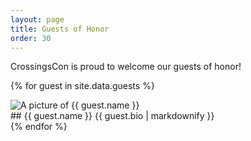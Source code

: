 ```yaml
---
layout: page
title: Guests of Honor
order: 30
---
```


CrossingsCon is proud to welcome our guests of honor!

{% for guest in site.data.guests %}
<div class="guest {% cycle 'left', 'right' %}">
  <img class="guest-photo" src="{{ site.baseurl }}/images/guests/{{ guest.image }}" alt="A picture of {{ guest.name }}" />
  <div class="guest-bio" markdown="1">
## {{ guest.name }}
{{ guest.bio | markdownify }}
  </div>
</div>
{% endfor %}
